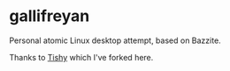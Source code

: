 # gallifreyan

Personal atomic Linux desktop attempt, based on Bazzite.

Thanks to [Tishy](https://github.com/sunshowers/tishy) which I've forked here.
